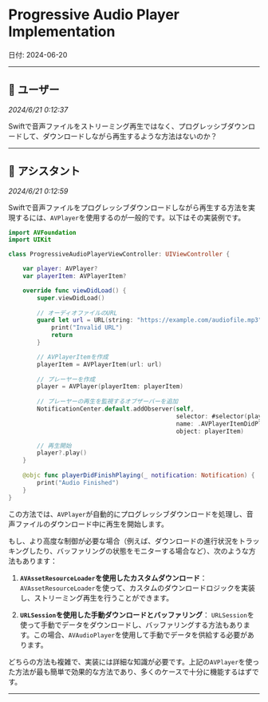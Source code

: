 # Progressive Audio Player Implementation

日付: 2024-06-20

---

## 👤 ユーザー
*2024/6/21 0:12:37*

Swiftで音声ファイルをストリーミング再生ではなく、プログレッシブダウンロードして、ダウンロードしながら再生するような方法はないのか？

---

## 🤖 アシスタント
*2024/6/21 0:12:59*

Swiftで音声ファイルをプログレッシブダウンロードしながら再生する方法を実現するには、`AVPlayer`を使用するのが一般的です。以下はその実装例です。

```swift
import AVFoundation
import UIKit

class ProgressiveAudioPlayerViewController: UIViewController {

    var player: AVPlayer?
    var playerItem: AVPlayerItem?

    override func viewDidLoad() {
        super.viewDidLoad()
        
        // オーディオファイルのURL
        guard let url = URL(string: "https://example.com/audiofile.mp3") else {
            print("Invalid URL")
            return
        }

        // AVPlayerItemを作成
        playerItem = AVPlayerItem(url: url)
        
        // プレーヤーを作成
        player = AVPlayer(playerItem: playerItem)
        
        // プレーヤーの再生を監視するオブザーバーを追加
        NotificationCenter.default.addObserver(self,
                                               selector: #selector(playerDidFinishPlaying(_:)),
                                               name: .AVPlayerItemDidPlayToEndTime,
                                               object: playerItem)

        // 再生開始
        player?.play()
    }
    
    @objc func playerDidFinishPlaying(_ notification: Notification) {
        print("Audio Finished")
    }
}
```

この方法では、`AVPlayer`が自動的にプログレッシブダウンロードを処理し、音声ファイルのダウンロード中に再生を開始します。

もし、より高度な制御が必要な場合（例えば、ダウンロードの進行状況をトラッキングしたり、バッファリングの状態をモニターする場合など）、次のような方法もあります：

1. **`AVAssetResourceLoader`を使用したカスタムダウンロード**：
   `AVAssetResourceLoader`を使って、カスタムのダウンロードロジックを実装し、ストリーミング再生を行うことができます。

2. **`URLSession`を使用した手動ダウンロードとバッファリング**：
   `URLSession`を使って手動でデータをダウンロードし、バッファリングする方法もあります。この場合、`AVAudioPlayer`を使用して手動でデータを供給する必要があります。

どちらの方法も複雑で、実装には詳細な知識が必要です。上記の`AVPlayer`を使った方法が最も簡単で効果的な方法であり、多くのケースで十分に機能するはずです。

---
